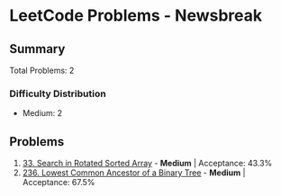 # LeetCode Problems - Newsbreak

## Summary
Total Problems: 2

### Difficulty Distribution

- Medium: 2

## Problems

1. [33. Search in Rotated Sorted Array](https://leetcode.com/problems/search-in-rotated-sorted-array/) - **Medium** | Acceptance: 43.3%
2. [236. Lowest Common Ancestor of a Binary Tree](https://leetcode.com/problems/lowest-common-ancestor-of-a-binary-tree/) - **Medium** | Acceptance: 67.5%